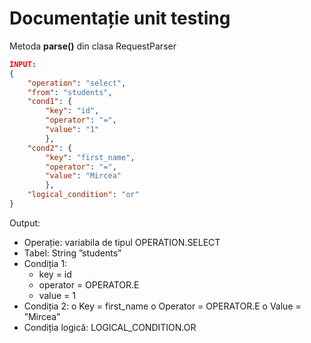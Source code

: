 # Documentație unit testing

Metoda **parse()** din clasa RequestParser

```json
INPUT:
{
    "operation": "select",
    "from": "students",
    "cond1": {
        "key": "id",
        "operator": "=",
        "value": "1"
        },
    "cond2": {
        "key": "first_name",
        "operator": "=",
        "value": "Mircea"
        },
    "logical_condition": "or"
}
```

Output: 
-	Operație: variabila de tipul OPERATION.SELECT
-	Tabel: String ”students”
-	Condiția 1: 
    -	key = id
    -	operator = OPERATOR.E
    -	value = 1
-	Condiția 2:
o	Key = first_name
o	Operator = OPERATOR.E
o	Value = ”Mircea”
-	Condiția logică: LOGICAL_CONDITION.OR
